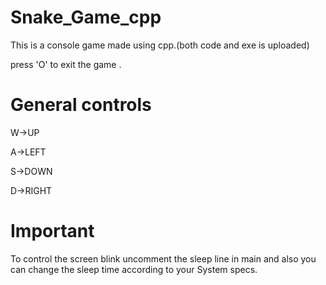 # Snake_Game_cpp 
This is a console game made using cpp.(both code and exe is uploaded)

press 'O' to exit the game .

# General controls
W->UP

A->LEFT

S->DOWN

D->RIGHT
# Important
To control the screen blink uncomment the sleep line in main and also you can change the sleep time according to your System specs.
